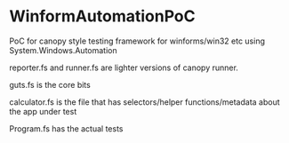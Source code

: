 WinformAutomationPoC
====================

PoC for canopy style testing framework for winforms/win32 etc using System.Windows.Automation


reporter.fs and runner.fs are lighter versions of canopy runner.

guts.fs is the core bits

calculator.fs is the file that has selectors/helper functions/metadata about the app under test

Program.fs has the actual tests

